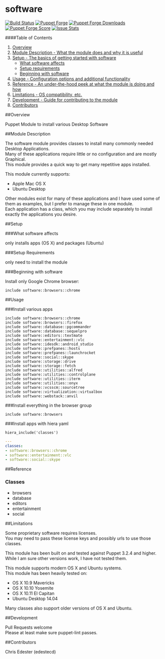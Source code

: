 software
=============

[![Build Status](https://travis-ci.org/edestecd/puppet-software.svg)](https://travis-ci.org/edestecd/puppet-software)
[![Puppet Forge](https://img.shields.io/puppetforge/v/edestecd/software.svg)](https://forge.puppetlabs.com/edestecd/software)
[![Puppet Forge Downloads](https://img.shields.io/puppetforge/dt/edestecd/software.svg)](https://forge.puppetlabs.com/edestecd/software)
[![Puppet Forge Score](https://img.shields.io/puppetforge/f/edestecd/software.svg)](https://forge.puppetlabs.com/edestecd/software/scores)
[![Issue Stats](http://issuestats.com/github/edestecd/puppet-software/badge/pr?style=flat)](http://issuestats.com/github/edestecd/puppet-software)

####Table of Contents

1. [Overview](#overview)
2. [Module Description - What the module does and why it is useful](#module-description)
3. [Setup - The basics of getting started with software](#setup)
    * [What software affects](#what-software-affects)
    * [Setup requirements](#setup-requirements)
    * [Beginning with software](#beginning-with-software)
4. [Usage - Configuration options and additional functionality](#usage)
5. [Reference - An under-the-hood peek at what the module is doing and how](#reference)
5. [Limitations - OS compatibility, etc.](#limitations)
6. [Development - Guide for contributing to the module](#development)
7. [Contributors](#contributors)

##Overview

Puppet Module to install various Desktop Software

##Module Description

The software module provides classes to install many commonly needed Desktop Applications.  
Many of these applications require little or no configuration and are mostly Graphical.  
This module provides a quick way to get many repetitive apps installed.

This module currently supports:
* Apple Mac OS X
* Ubuntu Desktop

Other modules exist for many of these applications and I have used some of them
as examples, but I prefer to manage these in one module.  
Each application has a class, which you may include separately to install
exactly the applications you desire.

##Setup

###What software affects

only installs apps (OS X) and packages (Ubuntu)

###Setup Requirements

only need to install the module

###Beginning with software

Install only Google Chrome browser:

```puppet
include software::browsers::chrome
```

##Usage

###Install various apps

```puppet
include software::browsers::chrome
include software::browsers::firefox
include software::database::pgcommander
include software::database::sequelpro
include software::editors::textmate
include software::entertainment::vlc
include software::idesdk::android_studio
include software::prefpanes::hosts
include software::prefpanes::launchrocket
include software::social::skype
include software::storage::drive
include software::storage::fetch
include software::utilities::alfred
include software::utilities::controlplane
include software::utilities::iterm
include software::utilities::onyx
include software::vcsscm::sourcetree
include software::virtualization::virtualbox
include software::webstack::anvil
```

###Install everything in the browser group

```puppet
include software::browsers
```

###Install apps with hiera yaml

```puppet
hiera_include('classes')
```
```yaml
---
classes:
- software::browsers::chrome
- software::entertainment::vlc
- software::social::skype
```

##Reference

### Classes

* browsers
* database
* editors
* entertainment
* social

##Limitations

Some proprietary software requires licenses.  
You may need to pass these license keys and possibly urls to use those classes.

This module has been built on and tested against Puppet 3.2.4 and higher.  
While I am sure other versions work, I have not tested them.

This module supports modern OS X and Ubuntu systems.  
This module has been heavily tested on:
* OS X 10.9 Mavericks
* OS X 10.10 Yosemite
* OS X 10.11 El Capitan
* Ubuntu Desktop 14.04

Many classes also support older versions of OS X and Ubuntu.

##Development

Pull Requests welcome  
Please at least make sure puppet-lint passes.

##Contributors

Chris Edester (edestecd)
